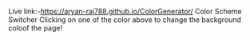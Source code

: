 Live link:-https://aryan-raj788.github.io/ColorGenerator/
Color Scheme Switcher
Clicking on one of the color above to change the background coloof the page!
